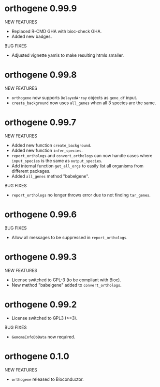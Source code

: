 # orthogene  0.99.9

NEW FEATURES

* Replaced R-CMD GHA with bioc-check GHA.
* Added new badges.

BUG FIXES

* Adjusted vignette yamls to make resulting htmls smaller.  


# orthogene  0.99.8

NEW FEATURES

* `orthogene` now supports `DelayedArray` objects as `gene_df` input.  
* `create_background` now uses `all_genes` when all 3 species are the same.  

# orthogene  0.99.7

NEW FEATURES

* Added new function `create_background`.  
* Added new function `infer_species`.  
* `report_orthologs` and `convert_orthologs` can now handle cases where
`input_species` is the same as `output_species`. 
* Add internal function `get_all_orgs` to easily list all organisms from 
different packages.  
* Added `all_genes` method "babelgene". 

BUG FIXES

* `report_orthologs` no longer throws error due to not finding `tar_genes`.


# orthogene  0.99.6

BUG FIXES

* Allow all messages to be suppressed in `report_orthologs`.  


# orthogene  0.99.3

NEW FEATURES

* License switched to GPL-3 (to be compliant with Bioc).  
* New method "babelgene" added to `convert_orthologs`.


# orthogene  0.99.2

* License switched to GPL3 (>=3).

BUG FIXES

* `GenomeInfoDbData` now required.


# orthogene  0.1.0

NEW FEATURES

* `orthogene` released to Bioconductor.

